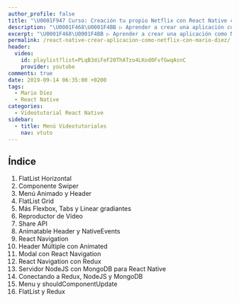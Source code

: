 ```yaml
---
author_profile: false
title: "\U0001F947 Curso: Creación tu propio Netflix con React Native con Mario Díez"
description: "\U0001F468‍\U0001F4BB ▷ Aprender a crear una aplicación como Netflix \U0001F4F2 mediante React Native ✌️ con Mario Díez. Frameworks de creación de aplicaciones móviles nativas ⭐️"
excerpt: "\U0001F468‍\U0001F4BB ▷ Aprender a crear una aplicación como Netflix \U0001F4F2 mediante React Native ✌️ con Mario Díez. Frameworks de creación de aplicaciones móviles nativas ⭐️"
permalink: /react-native-crear-aplicacion-como-netflix-con-mario-diez/
header:
  video:
    id: playlist?list=PLqB3diFeF20ThATzo4LKod0FvfGwqAsnC
    provider: youtube
comments: true
date: 2019-09-14 06:35:00 +0200
tags:
  - Mario Díez
  - React Native
categories:
  - Videotutorial React Native
sidebar:
  - title: Menú Videotutoriales
    nav: vtuto
---
```


## &Iacute;ndice

1. FlatList Horizontal
2. Componente Swiper
3. Men&uacute; Animado y Header
4. FlatList Grid
5. M&aacute;s Flexbox, Tabs y Linear gradiantes
6. Reproductor de V&iacute;deo
7. Share API
8. Animatable Header y NativeEvents
9. React Navigation
10. Header M&uacute;ltiple con Animated
11. Modal con React Navigation
12. React Navigation con Redux
13. Servidor NodeJS con MongoDB para React Native
14. Conectando a Redux, NodeJS y MongoDB
15. Menu y shouldComponentUpdate
16. FlatList y Redux